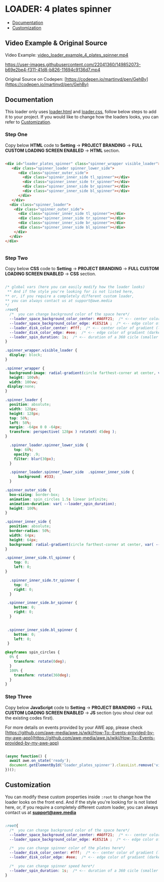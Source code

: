 
# LOADER: 4 plates spinner

- [Documentation](#documentation)
- [Customization](#customization)

## Video Example & Original Source


Video Example: [video_loader_example_4_plates_spinner.mp4](video_loader_example_4_plates_spinner.mp4)



https://user-images.githubusercontent.com/22041360/149852073-b69e2be4-f311-41d8-b826-11694c9136d7.mp4



Original Source on Codepen: [https://codepen.io/martinvd/pen/GehBy](https://codepen.io/martinvd/pen/GehBy)


## Documentation

This loader only uses [loader.html](loader.html) and [loader.css](loader.css), follow below steps to add it to your project. If you would like to change how the loaders looks, you can refer to [Customization](#customization).


### Step One

Copy below **HTML** code to **Setting** -> **PROJECT BRANDING** -> **FULL CUSTOM LOADING SCREEN ENABLED** -> **HTML** section.


```html

<div id="loader_plates_spinner" class="spinner_wrapper visible_loader">
   <div class="spinner_loader spinner_lower_side">
      <div class="spinner_outer_side">
        <div class="spinner_inner_side tl_spinner"></div>
        <div class="spinner_inner_side tr_spinner"></div>
        <div class="spinner_inner_side br_spinner"></div>
        <div class="spinner_inner_side bl_spinner"></div>
      </div>
   </div>
  <div class="spinner_loader">
    <div class="spinner_outer_side">
      <div class="spinner_inner_side tl_spinner"></div>
      <div class="spinner_inner_side tr_spinner"></div>
      <div class="spinner_inner_side br_spinner"></div>
      <div class="spinner_inner_side bl_spinner"></div>
    </div>
  </div>
</div>



```

### Step Two

Copy below **CSS** code to **Setting** -> **PROJECT BRANDING** -> **FULL CUSTOM LOADING SCREEN ENABLED** -> **CSS** section.

```css

/* global vars (here you can easily modify how the loader looks) 
 ** And if the style you're looking for is not listed here,
** or, if you require a completely different custom loader,
** you can always contact us at support@awe.media
*/
:root{
  /*  you can change background color of the space here*/
  --loader_space_background_color_center: #A6FF21;  /* <-- center color of gradient (lighter color) */
  --loader_space_background_color_edge: #1E521A ;  /* <-- edge color of gradient (darker color) */
  --loader_disk_color_center: #fff;  /* <-- center color of gradient (lighter color) */
  --loader_disk_color_edge: #eee;  /* <-- edge color of gradient (darker color) */
  --loader_spin_duration: 1s;  /* <-- duration of a 360 cicle (smaller numbers make it faster) */
}

.spinner_wrapper.visible_loader {
  display: block;
}

.spinner_wrapper {
  background-image: radial-gradient(circle farthest-corner at center, var(--loader_space_background_color_center) 0%, var(--loader_space_background_color_edge) 100%);
  height: 100vh;
  width: 100vw;
 display:none;
}

.spinner_loader {
  position: absolute;
  width: 128px;
  height: 128px;
  top: 50%;
  left: 50%;
  margin: -64px 0 0 -64px;
  transform: perspective( 128px ) rotateX( 45deg );
}

  .spinner_loader.spinner_lower_side {
    top: 60%;
    opacity: .9;
    filter: blur(30px);
  }

  .spinner_loader.spinner_lower_side  .spinner_inner_side {
      background: #333;
  }

.spinner_outer_side {
  box-sizing: border-box;
  animation: spin_circles 1.5s linear infinite;
  animation-duration: var( --loader_spin_duration);
  height: 100%;
}

.spinner_inner_side {
  position: absolute;
  border-radius: 50%;
  width: 64px;
  height: 64px;
  background: radial-gradient(circle farthest-corner at center, var( --loader_disk_color_center) 0%, var( --loader_disk_color_edge) 100%);
}

.spinner_inner_side.tl_spinner {
    top: 0;
    left: 0;
}

  .spinner_inner_side.tr_spinner {
    top: 0;
    right: 0;
  }

 .spinner_inner_side.br_spinner {
    bottom: 0;
    right: 0;
  }

 
 .spinner_inner_side.bl_spinner {
    bottom: 0;
    left: 0;
 }

@keyframes spin_circles {
  0% {
    transform: rotate(0deg);
  }
  100% {
    transform: rotate(360deg);
  }
}


```

### Step Three

Copy below **JavaScript** code to **Setting** -> **PROJECT BRANDING** -> **FULL CUSTOM LOADING SCREEN ENABLED** -> **JS** section (you shoul clear out the existing codes first).

For more details on events provided by your AWE app, please check [https://github.com/awe-media/awe.js/wiki/How-To:-Events-provided-by-my-awe-app](https://github.com/awe-media/awe.js/wiki/How-To:-Events-provided-by-my-awe-app)


```javascript

(async function() { 
  await awe.on_state('ready'); 
  document.getElementById('loader_plates_spinner').classList.remove('visible_loader');
})();


```

## Customization

You can modify these custom properties inside `:root` to change how the loader looks on the front end. And if the style you're looking for is not listed here, or, if you require a completely different custom loader, you can always contact us at **support@awe.media**

```css

:root{
  /*  you can change background color of the space here*/
  --loader_space_background_color_center: #A6FF21;  /* <-- center color of gradient (lighter color) */
  --loader_space_background_color_edge: #1E521A ;  /* <-- edge color of gradient (darker color) */

  /*  you can change spinner color of the plates here*/
  --loader_disk_color_center: #fff;  /* <-- center color of gradient (lighter color) */
  --loader_disk_color_edge: #eee;  /* <-- edge color of gradient (darker color) */

  /*  you can change spinner speed here*/
  --loader_spin_duration: 1s;  /* <-- duration of a 360 cicle (smaller numbers make it faster) */
}



```

